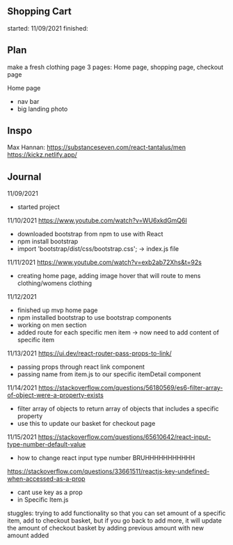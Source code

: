 ## Shopping Cart

started: 11/09/2021
finished:

## Plan

make a fresh clothing page
3 pages: Home page, shopping page, checkout page

Home page

- nav bar
- big landing photo

## Inspo

Max Hannan: https://substanceseven.com/react-tantalus/men
https://kickz.netlify.app/

## Journal

11/09/2021

- started project

11/10/2021
https://www.youtube.com/watch?v=WU6xkdGmQ6I

- downloaded bootstrap from npm to use with React
- npm install bootstrap
- import 'bootstrap/dist/css/bootstrap.css'; -> index.js file

11/11/2021
https://www.youtube.com/watch?v=exb2ab72Xhs&t=92s

- creating home page, adding image hover that will route to mens clothing/womens clothing

11/12/2021

- finished up mvp home page
- npm installed bootstrap to use bootstrap components
- working on men section
- added route for each specific men item -> now need to add content of specific item

11/13/2021
https://ui.dev/react-router-pass-props-to-link/

- passing props through react link component
- passing name from item.js to our specific itemDetail component

11/14/2021
https://stackoverflow.com/questions/56180569/es6-filter-array-of-object-were-a-property-exists

- filter array of objects to return array of objects that includes a specific property
- use this to update our basket for checkout page

11/15/2021
https://stackoverflow.com/questions/65610642/react-input-type-number-default-value

- how to change react input type number BRUHHHHHHHHHHH

https://stackoverflow.com/questions/33661511/reactjs-key-undefined-when-accessed-as-a-prop

- cant use key as a prop
- in Specific Item.js

stuggles: trying to add functionality so that you can set amount of a specific item, add to checkout basket, but if you go back to add more, it will update the amount of checkout basket by adding previous amount with new amount added
